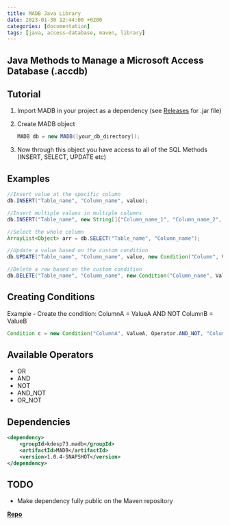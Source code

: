 ```yaml
---
title: MADB Java Library
date: 2023-01-30 12:44:00 +0200
categories: [documentation]
tags: [java, access-database, maven, library]
---
```


## Java Methods to Manage a Microsoft Access Database (.accdb)

## Tutorial

1. Import MADB in your project as a dependency (see [Releases](https://github.com/KDesp73/MADB/releases/tag/MADBv.1.0.2) for .jar file)
2. Create MADB object

    ```java
    MADB db = new MADB([your_db_directory]);
    ```

3. Now through this object you have access to all of the SQL Methods (INSERT, SELECT, UPDATE etc)

## Examples

```java
//Insert value at the specific column
db.INSERT("Table_name", "Column_name", value);

//Insert multiple values in multiple columns
db.INSERT("Table_name", new String[]{"Column_name_1", "Column_name_2", "Column_name_3"}, new String[]{value1, value2, value3});

//Select the whole column
ArrayList<Object> arr = db.SELECT("Table_name", "Column_name");

//Update a value based on the custom condition
db.UPDATE("Table_name", "Column_name", value, new Condition("Column", Value, Operator.AND, "Other_Column", Other_Value));

//Delete a row based on the custom condition
db.DELETE("Table_name", "Column_name", new Condition("Column_name", Value));
```

## Creating Conditions

Example - Create the condition: ColumnA = ValueA AND NOT ColumnB = ValueB

```java
Condition c = new Condition("ColumnA", ValueA, Operator.AND_NOT, "ColumnB", ValueB);
```

## Available Operators

* OR
* AND
* NOT
* AND_NOT
* OR_NOT

## Dependencies

```xml
<dependency>
    <groupId>kdesp73.madb</groupId>
    <artifactId>MADB</artifactId>
    <version>1.0.4-SNAPSHOT</version>
</dependency>
```

## TODO

* Make dependency fully public on the Maven repository

**[Repo](https://github.com/KDesp73/MADB)**
